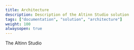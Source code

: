 ```yaml
---
title: Architecture
description: Description of the Altinn Studio solution
tags: ["documentation", "solution", "architecture"]
weight: 100
alwaysopen: true
---
```



The Altinn Studio 


